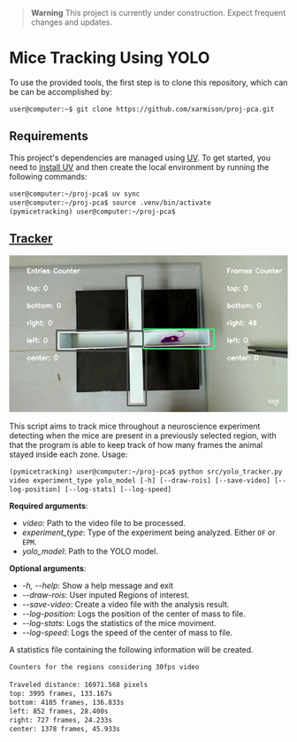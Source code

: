 > **Warning**
> This project is currently under construction. Expect frequent changes and updates.

# Mice Tracking Using YOLO

To use the provided tools, the first step is to clone this repository, which can be can be accomplished by:

```console
user@computer:~$ git clone https://github.com/xarmison/proj-pca.git
```

## Requirements

This project's dependencies are managed using [UV](https://docs.astral.sh/uv/). To get started, you need to [install UV](https://docs.astral.sh/uv/) and then create the local environment by running the following commands:

```console
user@computer:~/proj-pca$ uv sync 
user@computer:~/proj-pca$ source .venv/bin/activate
(pymicetracking) user@computer:~/proj-pca$
```

## [Tracker](./src/yolo_tracker.py)

![tracker_img](./readme_imgs/tracker_epm.png)

This script aims to track mice throughout a neuroscience experiment detecting when the mice are present in a previously selected region, with that the program is able to keep track of how many frames the animal stayed inside each zone. Usage:

```console
(pymicetracking) user@computer:~/proj-pca$ python src/yolo_tracker.py video experiment_type yolo_model [-h] [--draw-rois] [--save-video] [--log-position] [--log-stats] [--log-speed]
```

**Required arguments**:

* *video*: Path to the video file to be processed.
* *experiment_type*: Type of the experiment being analyzed. Either `OF` or `EPM`.
* *yolo_model*: Path to the YOLO model.

**Optional arguments**:

* *-h, --help*: Show a help message and exit
* *--draw-rois*: User inputed Regions of interest.
* *--save-video*: Create a video file with the analysis result.
* *--log-position*: Logs the position of the center of mass to file.
* *--log-stats*: Logs the statistics of the mice moviment.
* *--log-speed*: Logs the speed of the center of mass to file.

A statistics file containing the following information will be created.

```text
Counters for the regions considering 30fps video

Traveled distance: 16971.568 pixels
top: 3995 frames, 133.167s
bottom: 4105 frames, 136.833s
left: 852 frames, 28.400s
right: 727 frames, 24.233s
center: 1378 frames, 45.933s
```